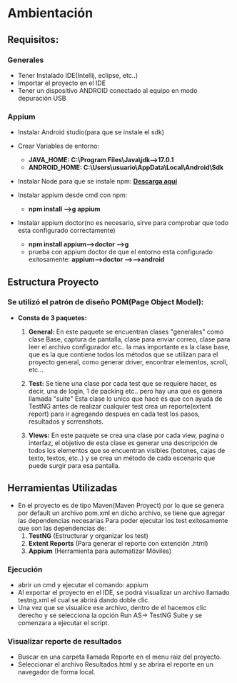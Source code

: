 # Ambientación
## Requisitos:

### Generales
	
* Tener Instalado IDE(Intellij, eclipse, etc..)
* Importar el proyecto en el IDE
* Tener un dispositivo ANDROID conectado al equipo en modo depuración USB
	
### Appium
* Instalar Android studio(para que se instale el sdk)
	
* Crear Variables de entorno:
	* **JAVA_HOME: C:\Program Files\Java\jdk-->17.0.1**
	* **ANDROID_HOME: C:\Users\usuario\AppData\Local\Android\Sdk**

* Instalar Node para que se instale npm: 
  **[Descarga aquí](https://nodejs.org/es/download/)**
	
* Instalar appium desde cmd con npm:
	* **npm install -->g appium**
		
* Instalar appium doctor(no es necesario, sirve para comprobar que todo esta configurado correctamente)
	* **npm install appium-->doctor -->g**
	* prueba con appium doctor de que el entorno esta configurado exitosamente: 
	  **appium-->doctor -->-->android**
	
## Estructura Proyecto

### Se utilizó el patrón de diseño POM(Page Object Model):
 
 * **Consta de 3 paquetes:**
	1. **General:**
		En este paquete se encuentran clases "generales" como clase Base, captura de pantalla, clase para enviar correo, clase para leer el archivo configurador etc..
		la mas importante es la clase base, que es la que contiene todos los métodos que se utilizan para el proyecto general, como generar driver, encontrar elementos,
		scroll, etc...
		
		
	2. **Test:**
		Se tiene una clase por cada test que se requiere hacer, es decir, una de login,  1 de packing etc.. pero hay una que es genera llamada  "suite"
		Esta clase lo unico que hace es que con ayuda de TestNG antes de realizar cualquier test crea un reporte(extent report) para ir agregando despues en cada test
		los pasos, resultados y scrrenshots.
		
	3. **Views:**
		En este paquete se crea una clase por cada view, pagina o interfaz, el objetivo de esta clase es generar una descripción de todos los elementos que se encuentran visibles (botones, cajas de texto, textos, etc..) y se crea un método de cada escenario que puede surgir para esa pantalla.
		
## Herramientas Utilizadas
 * En el proyecto es de tipo Maven(Maven Proyect) por lo que se genera por default un archivo pom.xml en dicho archivo, se tiene que agregar las dependencias necesarias
   Para poder ejecutar los test exitosamente que son las dependencias de:
	1. **TestNG** (Estructurar y organizar los test)
	2. **Extent Reports** (Para generar el reporte con extención .html)
	3. **Appium** (Herramienta para automatizar Móviles)
	

### Ejecución
* abrir un cmd y ejecutar el comando: appium
* Al exportar el proyecto en el IDE, se podrá visualizar un archivo llamado testng.xml el cual se abrirá dando doble clic.
* Una vez que se visualice ese archivo, dentro de el hacemos clic derecho y se selecciona la opción Run AS-> TestNG Suite y se comenzara a ejecutar el script.

### Visualizar reporte de resultados
* Buscar en una carpeta llamada Reporte en el menu raiz del proyecto.
* Seleccionar el archivo Resultados.html y se abrira el reporte en un navegador de forma local.


